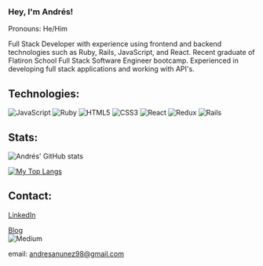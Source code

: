 ### Hey, I'm Andrés! 

<!--
**andresanunezt/andresanunezt** is a ✨ _special_ ✨ repository because its `README.md` (this file) appears on your GitHub profile.

Here are some ideas to get you started:

- 🔭 I’m currently working on ...
- 🌱 I’m currently learning ...
- 👯 I’m looking to collaborate on ...
- 🤔 I’m looking for help with ...
- 💬 Ask me about ...
- 📫 How to reach me: ...
- 😄 Pronouns: ...
- ⚡ Fun fact: ...
-->

Pronouns: He/Him

Full Stack Developer with experience using frontend and backend technologies such as Ruby, Rails, JavaScript, and React. Recent graduate of Flatiron School Full Stack Software Engineer bootcamp. Experienced in developing full stack applications and working with API's.

## Technologies:
![JavaScript](https://img.shields.io/badge/javascript-%23323330.svg?style=for-the-badge&logo=javascript&logoColor=%23F7DF1E)
![Ruby](https://img.shields.io/badge/ruby-%23CC342D.svg?style=for-the-badge&logo=ruby&logoColor=white)
![HTML5](https://img.shields.io/badge/html5-%23E34F26.svg?style=for-the-badge&logo=html5&logoColor=white)
![CSS3](https://img.shields.io/badge/css3-%231572B6.svg?style=for-the-badge&logo=css3&logoColor=white)
![React](https://img.shields.io/badge/react-%2320232a.svg?style=for-the-badge&logo=react&logoColor=%2361DAFB)
![Redux](https://img.shields.io/badge/redux-%23593d88.svg?style=for-the-badge&logo=redux&logoColor=white)
![Rails](https://img.shields.io/badge/rails-%23CC0000.svg?style=for-the-badge&logo=ruby-on-rails&logoColor=white)
<!-- ![Bootstrap](https://img.shields.io/badge/bootstrap-%23563D7C.svg?style=for-the-badge&logo=bootstrap&logoColor=white)
 -->


## Stats:
![Andrés' GitHub stats](https://github-readme-stats.vercel.app/api?username=andresanunezt&show_icons=true&theme=dark)


[![My Top Langs](https://github-readme-stats.vercel.app/api/top-langs/?username=andresanunezt&layout=compact)](https://github.com/andresanunezt/github-readme-stats)


## Contact:
[LinkedIn](https://www.linkedin.com/in/andr%C3%A9s-nu%C3%B1ez-tinajero-732a51218/)

 [Blog](https://andresanunezt.medium.com) 
 <br>
 <img alt="Medium" src="https://img.shields.io/badge/Medium-12100E?style=for-the-badge&logo=medium&logoColor=white"/>
 


 email: andresanunez98@gmail.com

